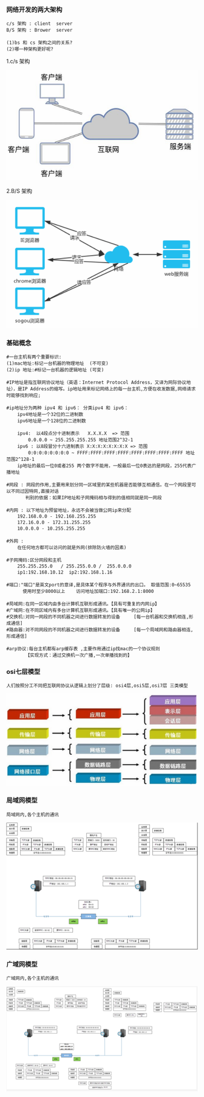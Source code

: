 ### 网络开发的两大架构
```
c/s 架构 : client  server
B/S 架构 : Brower  server

(1)bs 和 cs 架构之间的关系?
(2)哪一种架构更好呢?
```
1.c/s 架构

![1555372055442](assets/1555372055442.png)

2.B/S 架构

![1555372108386](assets/1555372108386.png)

### 基础概念

```
#一台主机有两个重要标识:
(1)mac地址:标记一台机器的物理地址  (不可变)
(2)ip 地址:#标记一台机器的逻辑地址 (可变)

#IP地址是指互联网协议地址（英语：Internet Protocol Address，又译为网际协议地址），是IP Address的缩写。ip地址用来标记网络上的每一台主机,方便在收发数据,网络请求时能够找到响应;
	
#ip地址分为两种 ipv4 和 ipv6： 分类ipv4 和 ipv6：	
	ipv4地址是一个32位的二进制数
	ipv6地址是一个128位的二进制数
    
    ipv4:  以4段点分十进制表示   X.X.X.X  => 范围
        0.0.0.0 ~ 255.255.255.255 地址范围2^32-1
    ipv6 : 以8段冒分十六进制表示 X:X:X:X:X:X:X:X => 范围
        0:0:0:0:0:0:0:0 ~ FFFF:FFFF:FFFF:FFFF:FFFF:FFFF:FFFF:FFFF 地址范围2^128-1
    ip地址的最后一位0或者255 两个数字不能用，一般最后一位0表达的是网段，255代表广播地址

#网段 : 网段的作用,主要用来划分同一区域里的某些机器是否能够互相通信。在一个网段里可以不同过因特网,直接对话
       判别的依据：如果IP地址和子网掩码相与得到的值相同就是同一网段	   
	   
#内网 : 以下地址为预留地址，永远不会被当做公网ip来分配
    192.168.0.0 - 192.168.255.255
    172.16.0.0 - 172.31.255.255
    10.0.0.0 - 10.255.255.255
    
#外网 :
	在任何地方都可以访问的就是外网(排除防火墙的因素)
	
#子网掩码:区分网段和主机
	255.255.255.0   / 255.255.0.0 /  255.0.0.0
	ip1:192.168.10.12  ip2:192.168.1.16
	
#端口:"端口"是英文port的意译,是具体某个程序与外界通讯的出口。 取值范围:0~65535 
      使用时至少8000以上    访问地址加端口:192.168.2.1:8000
      
#局域网:在同一区域内由多台计算机互联形成通讯。【具有可重复的内网ip】
#广域网:在不同区域内有多台计算机互联形成通讯。【具有唯一的公网ip】
#交换机:对同一网段的不同机器之间进行数据转发的设备     [每一台机器和交换机相连,形成通信]
#路由器:对不同网段的不同机器之间进行数据转发的设备     [每一个局域网和路由器相连,形成通信]

#arp协议:每台主机都有arp缓存表 ,主要作用通过ip找mac的一个协议规则 
       【实现方式：通过交换机一次广播,一次单播找到的】
```
### osi七层模型
```
人们按照分工不同把互联网协议从逻辑上划分了层级: osi4层,osi5层,osi7层 三类模型
```

![1555372355580](assets/1555372355580.png)

### 局域网模型
```
局域网内,各个主机的通讯
```
![1555374519652](assets/1555374519652.png)

### 广域网模型
```
广域网内,各个主机的通讯
```
![1555374663853](assets/1555374663853.png)